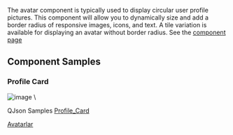 The avatar component is typically used to display circular user profile pictures. This component will allow you to dynamically size and add a border radius of responsive images, icons, and text. A tile variation is available for displaying an avatar without border radius. See the [component page](https://vuetifyjs.com/en/components/avatars/)

## Component Samples
### Profile Card 
![image](uploads/bfd8b94c9870c82e60eab82b55decaba/image.png) \

QJson Samples
<a href="https://studio.onplateau.com/quick/?q=/qjsons/Profile_Card.qjson"  target="_blank">Profile_Card</a>

<a href="https://studio.onplateau.com/quick/?q=/qjsons/Avatarlar.qjson"  target="_blank">Avatarlar</a>

<!-- NLP: Avatar | Avatar ekleme | küçük sembol ekleme | Logo ekleme | Logo eklemek istiyorum | İçeriğe uygun küçük görüntü eklemek istiyorum | Sembol eklemek istiyorum | Amblem ekleme | Amblem nasıl eklenir | Nasıl logo eklerim | Avatar eklemek istiyorum | Nasıl avatar eklerim | Profil fotoğrafı eklemek istiyorum | Küçük görsel eklemek istiyorum | İkonumu bir daire içinde göstermek istiyorum | Profil | Profil logosu | Sembol -->